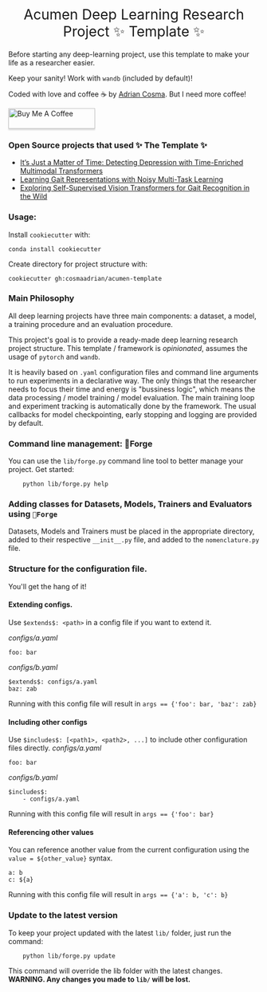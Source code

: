 <h1 align="center"><span style="font-weight:normal">Acumen Deep Learning Research Project ✨ Template ✨</h1>

Before starting any deep-learning project, use this template to make your life as a researcher easier.

Keep your sanity! Work with `wandb` (included by default)!

Coded with love and coffee ☕ by [Adrian Cosma](https://scholar.google.com/citations?user=cdYk_RUAAAAJ&hl=en). But I need more coffee!

<a href="https://www.buymeacoffee.com/cosmadrian" target="_blank"><img src="https://www.buymeacoffee.com/assets/img/custom_images/orange_img.png" alt="Buy Me A Coffee" style="height: 41px !important;width: 174px !important;box-shadow: 0px 3px 2px 0px rgba(190, 190, 190, 0.5) !important;-webkit-box-shadow: 0px 3px 2px 0px rgba(190, 190, 190, 0.5) !important;" ></a>

### Open Source projects that used **✨ The Template ✨**

-  [It’s Just a Matter of Time: Detecting Depression with Time-Enriched Multimodal Transformers](https://github.com/cosmaadrian/time-enriched-multimodal-depression-detection)
-  [Learning Gait Representations with Noisy Multi-Task Learning](https://github.com/cosmaadrian/gaitformer)
-  [Exploring Self-Supervised Vision Transformers for Gait Recognition in the Wild](https://github.com/cosmaadrian/gait-vit)

### Usage:

Install `cookiecutter` with:
```
conda install cookiecutter
```

Create directory for project structure with:

```
cookiecutter gh:cosmaadrian/acumen-template
```

### Main Philosophy

All deep learning projects have three main components: a dataset, a model, a training procedure and an evaluation procedure.

This project's goal is to provide a ready-made deep learning research project structure. This template / framework is *opinionated*, assumes the usage of `pytorch` and `wandb`.

It is heavily based on `.yaml` configuration files and command line arguments to run experiments in a declarative way. The only things that the researcher needs to focus their time and energy is "bussiness logic", which means the data processing / model training / model evaluation. The main training loop and experiment tracking is automatically done by the framework. The usual callbacks for model checkpointing, early stopping and logging are provided by default.


### Command line management: 🔧Forge

You can use the `lib/forge.py` command line tool to better manage your project. Get started:

```
	python lib/forge.py help
```

### Adding classes for Datasets, Models, Trainers and Evaluators using `🔧Forge`

Datasets, Models and Trainers must be placed in the appropriate directory, added to their respective `__init__.py` file, and added to the `nomenclature.py` file.

### Structure for the configuration file.

You'll get the hang of it!

#### Extending configs.
Use `$extends$: <path>` in a config file if you want to extend it.

*configs/a.yaml*
```
foo: bar
```

*configs/b.yaml*
```
$extends$: configs/a.yaml
baz: zab
```
Running with this config file will result in ```args == {'foo': bar, 'baz': zab}```

#### Including other configs
Use ```$includes$: [<path1>, <path2>, ...]``` to include other configuration files directly.
*configs/a.yaml*
```
foo: bar
```

*configs/b.yaml*
```
$includes$:
	- configs/a.yaml
```
Running with this config file will result in ```args == {'foo': bar}```

#### Referencing other values
You can reference another value from the current configuration using the ```value = ${other_value}``` syntax.
```
a: b
c: ${a}
```
Running with this config file will result in ```args == {'a': b, 'c': b}```

### Update to the latest version

To keep your project updated with the latest `lib/` folder, just run the command:

```
	python lib/forge.py update
```

This command will override the lib folder with the latest changes. **WARNING. Any changes you made to `lib/` will be lost.**
